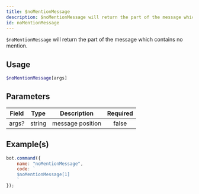 ```yaml
---
title: $noMentionMessage
description: $noMentionMessage will return the part of the message which contains no mention.
id: noMentionMessage
---
```


`$noMentionMessage` will return the part of the message which contains no mention.

## Usage

```php
$noMentionMessage[args]
```

## Parameters

| Field | Type   | Description      | Required |
|-------|--------|------------------|:--------:|
| args? | string | message position |  false   |

## Example(s)

```javascript
bot.command({
    name: "noMentionMessage",
    code: `
    $noMentionMessage[1]
    `
});
```